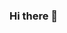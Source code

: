 ### Hi there 👋

<!--
**kamalsai1/kamalsai1** is a ✨ _special_ ✨ repository because its `README.md` (this file) appears on your GitHub profile.

Here are some ideas to get you started:

- 🔭 I’m currently working as intern at Ideyalabs
- 🌱 I’m currently learning Spring Boot
- 👯 I’m looking to collaborate on Deep learning and Web dev projects
- 🤔 I’m looking for help with Recommender systems using deep learning
-->
